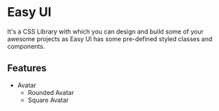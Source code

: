 # Easy UI
It's a CSS Library with which you can design and build some of your awesome projects as Easy UI
has some pre-defined styled classes and components.

## Features

- Avatar
    - Rounded Avatar
    - Square Avatar